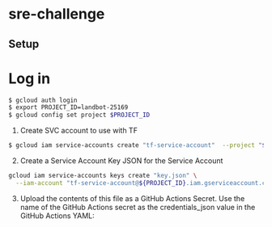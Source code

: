 # sre-challenge

## Setup 


# Log in 
```bash
$ gcloud auth login
$ export PROJECT_ID=landbot-25169
$ gcloud config set project $PROJECT_ID 
```

1. Create SVC account to use with TF 

```bash
$ gcloud iam service-accounts create "tf-service-account"  --project "${PROJECT_ID}"
```

2. Create a Service Account Key JSON for the Service Account

```bash
gcloud iam service-accounts keys create "key.json" \
  --iam-account "tf-service-account@${PROJECT_ID}.iam.gserviceaccount.com"
```

3. Upload the contents of this file as a GitHub Actions Secret.
Use the name of the GitHub Actions secret as the credentials_json value in the GitHub Actions YAML: